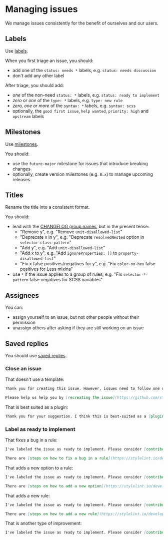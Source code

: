 # Managing issues

We manage issues consistently for the benefit of ourselves and our users.

## Labels

Use [labels](https://github.com/stylelint/stylelint/labels).

When you first triage an issue, you should:

- add one of the `status: needs *` labels, e.g. `status: needs discussion`
- don't add any other label

After triage, you should add:

- _one_ of the non-need `status: *` labels, e.g. `status: ready to implement`
- _zero or one_ of the `type: *` labels, e.g. `type: new rule`
- _zero, one or more_ of the `syntax: *` labels, e.g. `syntax: scss`
- optionally, the `good first issue`, `help wanted`, `priority: high` and `upstream` labels

## Milestones

Use [milestones](https://github.com/stylelint/stylelint/milestones).

You should:

- use the `future-major` milestone for issues that introduce breaking changes
- optionally, create version milestones (e.g. `8.x`) to manage upcoming releases

## Titles

Rename the title into a consistent format.

You should:

- lead with the [CHANGELOG group names](pull-requests.md), but in the present tense:
  - "Remove y", e.g. "Remove `unit-disallowed-list`"
  - "Deprecate x in y", e.g. "Deprecate `resolvedNested` option in `selector-class-pattern`"
  - "Add y", e.g. "Add `unit-disallowed-list`"
  - "Add x to y", e.g. "Add `ignoreProperties: []` to `property-disallowed-list`"
  - "Fix x false positives/negatives for y", e.g. "Fix `color-no-hex` false positives for Less mixins"
- use `*` if the issue applies to a group of rules, e.g. "Fix `selector-*-pattern` false negatives for SCSS variables"

## Assignees

You can:

- assign yourself to an issue, but not other people without their permission
- unassign others after asking if they are still working on an issue

## Saved replies

You should use [saved replies](https://help.github.com/en/github/writing-on-github/working-with-saved-replies).

### Close an issue

That doesn't use a template:

```markdown
Thank you for creating this issue. However, issues need to follow one of our templates so that we can clearly understand your particular circumstances.

Please help us help you by [recreating the issue](https://github.com/stylelint/stylelint/issues/new/choose) using one of our templates.
```

That is best suited as a plugin:

```markdown
Thank you for your suggestion. I think this is best-suited as a [plugin](https://stylelint.io/developer-guide/plugins).
```

### Label as ready to implement

That fixes a bug in a rule:

```markdown
I've labeled the issue as ready to implement. Please consider [contributing](https://stylelint.io/contributing) if you have time.

There are [steps on how to fix a bug in a rule](https://stylelint.io/developer-guide/rules#fix-a-bug-in-a-rule) in the Developer guide.
```

That adds a new option to a rule:

```markdown
I've labeled the issue as ready to implement. Please consider [contributing](https://stylelint.io/contributing) if you have time.

There are [steps on how to add a new option](https://stylelint.io/developer-guide/rules#add-an-option-to-a-rule) in the Developer guide.
```

That adds a new rule:

```markdown
I've labeled the issue as ready to implement. Please consider [contributing](https://stylelint.io/contributing) if you have time.

There are [steps on how to add a new rule](https://stylelint.io/developer-guide/rules#add-a-rule) in the Developer guide.
```

That is another type of improvement:

```markdown
I've labeled the issue as ready to implement. Please consider [contributing](https://stylelint.io/contributing) if you have time.
```

